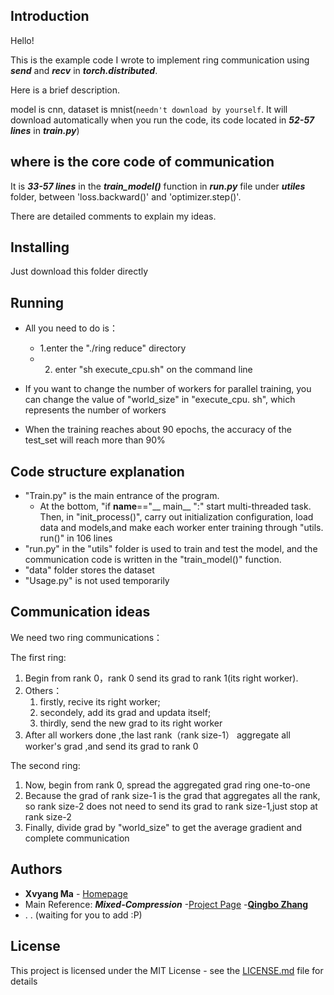 ## Introduction 
Hello! 
  
This is the example code I wrote to implement ring communication using ***send*** and ***recv*** in ***torch.distributed***. 
  
Here is a brief description.
  
model is cnn, dataset is mnist(`needn't download by yourself`. It will download automatically when you run the code, its code located in ***52-57 lines*** in ***train.py***)
 
## where is the core code of communication
It is ***33-57 lines*** in the ***train_model()*** function in ***run.py*** file under ***utiles*** folder, between 'loss.backward()' and 'optimizer.step()'.   
  
There are detailed comments to explain my ideas.
 
## Installing
 
Just download this folder directly
 
## Running
 
* All you need to do is：
    * 1.enter the "./ring reduce" directory   
    * 2. enter "sh execute_cpu.sh" on the command line
  
* If you want to change the number of workers for parallel training, you can change the value of "world_size" in "execute_cpu. sh", which represents the number of workers
  
* When the training reaches about 90 epochs, the accuracy of the test_set will reach more than 90%

## Code structure explanation
 * "Train.py"  is the main entrance of the program.    
    * At the bottom, "if __name__=="__ main__ ":" start multi-threaded task. Then, in "init_process()",  carry out initialization configuration, load data and models,and make each worker enter training through "utils. run()" in 106 lines
* "run.py"    in the "utils" folder is used to train and test the model, and the communication code is written in the "train_model()" function.
* "data" folder stores the dataset
* "Usage.py"   is not used temporarily
 
## Communication ideas
We need two ring communications：
  
The first ring:
1. Begin from rank 0，rank 0 send its grad to rank 1(its right worker).
2. Others：
   1. firstly, recive its right worker; 
   2. secondely, add its grad and updata itself; 
   3. thirdly, send the new grad to its right worker
3. After all workers done ,the last rank（rank size-1） aggregate all worker's grad ,and send its grad to rank 0
  
The second ring:
  
1. Now, begin from rank 0, spread the aggregated grad ring one-to-one
2. Because the grad of rank size-1 is the grad that aggregates all the rank, so rank size-2 does not need to send its grad to rank size-1,just stop at rank size-2
3. Finally, divide grad by "world_size" to get the average gradient and complete communication
 
## Authors
 
* **Xvyang Ma** - [Homepage](https://github.com/serein-dream)
* Main Reference: ***Mixed-Compression***  -[Project Page](https://github.com/ZhangQBx/Mixed-Compression/tree/zhangqinbo)  -[**Qingbo Zhang**](https://github.com/ZhangQBx)
* 
    .
    .
    (waiting for you to add :P)
 
## License
 
This project is licensed under the MIT License - see the [LICENSE.md](LICENSE.md) file for details
 

